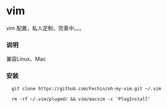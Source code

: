 vim
===
vim 配置，私人定制，完善中。。。

### 说明
兼容Linux、Mac

### 安装

```
  git clone https://github.com/Fechin/oh-my-vim.git ~/.vim
```

```
  rm -rf ~/.vim/pluged/ && vim/macvim -c 'PlugInstall'
```
